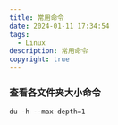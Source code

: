 ```yaml
---
title: 常用命令
date: 2024-01-11 17:34:54
tags:
  - Linux
description: 常用命令
copyright: true
---
```


### 查看各文件夹大小命令

```shell
du -h --max-depth=1
```
